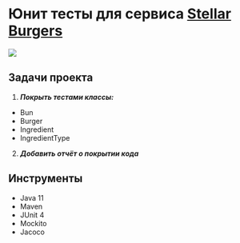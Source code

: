 # Юнит тесты для сервиса [Stellar Burgers](https://stellarburgers.nomoreparties.site)
<img src = "https://github.com/FixStress/Unit-tests_for_Stellar_Burgers/blob/main/logo/logo.png" />


## Задачи проекта
1. _**Покрыть тестами классы:**_

* Bun
* Burger
* Ingredient
* IngredientType
2. _**Добавить отчёт о покрытии кода**_
## Инструменты
* Java 11
* Maven
* JUnit 4
* Mockito
* Jacoco
